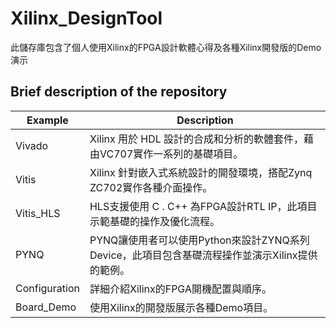# Xilinx_DesignTool
此儲存庫包含了個人使用Xilinx的FPGA設計軟體心得及各種Xilinx開發版的Demo演示

## Brief description of the repository

| Example | Description |
|-|-|
| Vivado | Xilinx 用於 HDL 設計的合成和分析的軟體套件，藉由VC707實作一系列的基礎項目。 |
| Vitis | Xilinx 針對嵌入式系統設計的開發環境，搭配Zynq ZC702實作各種介面操作。 |
| Vitis_HLS | HLS支援使用 C . C++ 為FPGA設計RTL IP，此項目示範基礎的操作及優化流程。 |
| PYNQ | PYNQ讓使用者可以使用Python來設計ZYNQ系列Device，此項目包含基礎流程操作並演示Xilinx提供的範例。 |
| Configuration | 詳細介紹Xilinx的FPGA開機配置與順序。 |
| Board_Demo | 使用Xilinx的開發版展示各種Demo項目。 |

